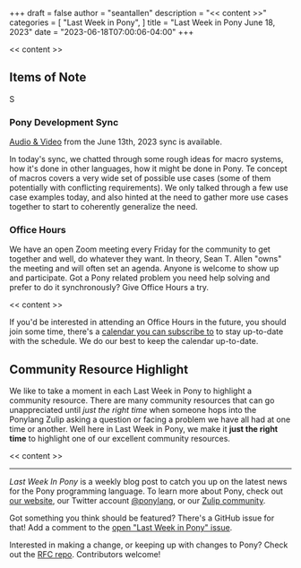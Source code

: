 +++
draft = false
author = "seantallen"
description = "<< content >>"
categories = [
    "Last Week in Pony",
]
title = "Last Week in Pony June 18, 2023"
date = "2023-06-18T07:00:06-04:00"
+++

<< content >>

## Items of Note
S
### Pony Development Sync

[Audio & Video](https://sync-recordings.ponylang.io/r/2023_06_13.m4a) from the June 13th, 2023 sync is available.

In today's sync, we chatted through some rough ideas for macro systems, how it's done in other languages, how it might be done in Pony. Te concept of macros covers a very wide set of possible use cases (some of them potentially with conflicting requirements). We only talked through a few use case examples today, and also hinted at the need to gather more use cases together to start to coherently generalize the need.

### Office Hours

We have an open Zoom meeting every Friday for the community to get together and well, do whatever they want. In theory, Sean T. Allen "owns" the meeting and will often set an agenda. Anyone is welcome to show up and participate. Got a Pony related problem you need help solving and prefer to do it synchronously? Give Office Hours a try.

<< content >>

If you'd be interested in attending an Office Hours in the future, you should join some time, there's a [calendar you can subscribe to](https://calendar.google.com/calendar/ical/4465e68ae24131ae00461a40893f2637a2c9ac510e311a44ff78680e2f183ce3%40group.calendar.google.com/public/basic.ics) to stay up-to-date with the schedule. We do our best to keep the calendar up-to-date.

## Community Resource Highlight

We like to take a moment in each Last Week in Pony to highlight a community resource. There are many community resources that can go unappreciated until _just the right time_ when someone hops into the Ponylang Zulip asking a question or facing a problem we have all had at one time or another. Well here in Last Week in Pony, we make it **just the right time** to highlight one of our excellent community resources.

<< content >>

---

_Last Week In Pony_ is a weekly blog post to catch you up on the latest news for the Pony programming language. To learn more about Pony, check out [our website](https://ponylang.io), our Twitter account [@ponylang](https://twitter.com/ponylang), or our [Zulip community](https://ponylang.zulipchat.com).

Got something you think should be featured? There's a GitHub issue for that! Add a comment to the [open "Last Week in Pony" issue](https://github.com/ponylang/ponylang.github.io/issues?q=is%3Aissue+is%3Aopen+label%3Alast-week-in-pony).

Interested in making a change, or keeping up with changes to Pony? Check out the [RFC repo](https://github.com/ponylang/rfcs). Contributors welcome!
